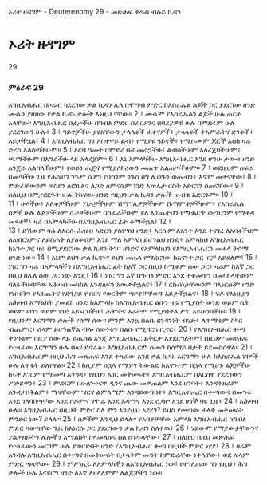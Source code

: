 ﻿
 ኦሪት ዘዳግም - Deuterenomy 29 - መጽሐፍ ቅዱስ ብሉይ ኪዳን
# ኦሪት ዘዳግም
29
### ምዕራፍ 29
እግዚአብሔር በኮሬብ ካደረገው ቃል ኪዳን ሌላ በሞዓብ ምድር ከእስራኤል ልጆች ጋር ያደርገው ዘንድ ሙሴን ያዘዘው የቃል ኪዳኑ ቃሎች እነዚህ ናቸው።
2 ፤ ሙሴም የእስራኤልን ልጆች ሁሉ ጠርቶ አላቸው። እግዚአብሔር በፊታችሁ በግብፅ ምድር በፈርዖንና በባሪያዎቹ ሁሉ በምድሩም ሁሉ ያደረገውን ሁሉ፥
3 ፤ ዓይኖቻችሁ ያዩአቸውን ታላላቆች ፈተናዎች፥ ታላላቆች ተአምራትና ድንቆች፥ አይታችኋል፤
4 ፤ እግዚአብሔር ግን አስተዋይ ልብ፥ የሚያዩ ዓይኖች፥ የሚሰሙም ጆሮች እስከ ዛሬ ድረስ አልሰጣችሁም።
5 ፤ አርባ ዓመት በምድረ በዳ መራኋችሁ፤ ልብሳችሁም አላረጀባችሁም፥ ጫማችሁም በእግራችሁ ላይ አላረጀም።
6 ፤ እኔ አምላካችሁ እግዚአብሔር እንደ ሆንሁ ታውቁ ዘንድ እንጀራ አልበላችሁም፥ የወይን ጠጅና የሚያሰክረውን መጠጥ አልጠጣችሁም።
7 ፤ ወደዚህም ስፍራ በመጣችሁ ጊዜ የሐሴቦን ንጉሥ ሴዎን የባሳንም ንጉስ ዐግ ሊወጉን ወጡብን፥ እኛም መታናቸው፤
8 ፤ ምድራቸውንም ወስደን ለሮቤልና ለጋድ ለምናሴም ነገድ እኵሌታ ርስት አድርገን ሰጠናቸው።
9 ፤ ስለዚህ በምታደርጉት ሁሉ ትከናወኑ ዘንድ የዚህን ቃል ኪዳን ቃሎች ጠብቁ አድርጉም።
10 ፤  
11 ፤ ሁላችሁ፥ አለቆቻችሁም ነገዶቻችሁም ሽማግሌዎቻችሁም ሹማምቶቻችሁም፥ የእስራኤል ሰዎች ሁሉ ልጆቻችሁም ሴቶቻችሁም በሰፈራችሁም ያለ እንጨትህን የሚቈርጥ ውኃህንም የሚቀዳ መጻተኛ፥ ዛሬ በአምላካችሁ በእግዚአብሔር ፊት ቆማችኋል፤
12 ፤  
13 ፤ ይኸውም ዛሬ ለእርሱ ሕዝብ አድርጎ ያስነሣህ ዘንድ፥ እርሱም ለአንተ እንደ ተናገረ ለአባቶችህም ለአብርሃምና ለይስሐቅ ለያዕቆብም እንደ ማለ አምላክ ይሆንልህ ዘንድ፥ አምላክህ እግዚአብሔር ከአንተ ጋር ዛሬ በሚያደርገው ቃል ኪዳን ትገባ ዘንድና የአምላክህን የእግዚአብሔርን መሐላ ትሰማ ዘንድ ነው።
14 ፤ እኔም ይህን ቃል ኪዳንና ይህን መሐላ የማደርገው ከእናንተ ጋር ብቻ አይደለም፤
15 ፤ ነገር ግን ዛሬ በአምላካችን በእግዚአብሔር ፊት ከእኛ ጋር በዚህ ከሚቆም ሰው ጋር፥ ዛሬም ከእኛ ጋር በዚህ ከሌለ ሰው ጋር ነው እንጂ፤
16 ፤ ነገር ግን እኛ በግብፅ ምድር እንደ ተቀመጥን በመካከላቸውም ባለፋችሁባቸው አሕዛብ መካከል እንዳለፍን አውቃችኋልና፥
17 ፤ ርኩስነታቸውንም በእነርሱም ዘንድ የነበሩትን የእንጨትና የድንጋይ የብርና የወርቅም ጣዖቶቻቸውን አይታችኋልና፥
18 ፤ ሄዶ የእነዚያን አሕዛብ አማልክት ያመልክ ዘንድ ከአምላኩ ከእግዚአብሔር ልቡን ዛሬ የሚያስት ወንድ ወይም ሴት ወይም ወገን ወይም ነገድ አይኑርባችሁ፤ ሐሞትና እሬትም የሚያበቅል ሥር አይሁንባችሁ።
19 ፤ የዚህንም እርግማን ቃሎች የሰማ ሰው። ምንም እንኳ በልቤ ደንዳንነት ብሄድ፥ ለጥማቴም ስካር ብጨምር፥ ሰላም ይሆንልኛል ብሎ ሰውነቱን በልቡ የሚባርክ ቢኖር፥
20 ፤ የእግዚአብሔር ቍጣ ቅንዓቱም በዚያ ሰው ላይ ይጤሳል እንጂ እግዚአብሔር ይቅርታ አያደርግለትም፤ በዚህም መጽሐፍ የተጻፈው እርግማን ሁሉ በላዩ ይኖራል፥ እግዚአብሔርም ስሙን ከሰማይ በታች ይደመስሰዋል።
21 ፤ እግዚአብሔርም በዚህ ሕግ መጽሐፍ እንደ ተጻፈው እንደ ቃል ኪዳኑ እርግማን ሁሉ ከእስራኤል ነገዶች ሁሉ ለጥፋት ይለየዋል።
22 ፤ ከዚያም በኋላ የሚነሣ ትውልድ ከእናንተም በኋላ የሚሆኑ ልጆቻችሁ ከሩቅ አገርም የሚመጣ እንግዳ፥ የዚህን አገር መቅሠፍት፥ እግዚአብሔርም በእርስዋ ያደረገውን ሥቃይዋን፥
23 ፤ ምድርም በሁለንተናዋ ዲንና ጨው መቃጠልም እንደ ሆነባት፥ እንዳትዘራም እንዳታበቅልም፥ ማናቸውም ሣርና ልምላሜም እንዳይወጣባት፥ እግዚአብሔር በቍጣውና በመዓቱ እንደ ገለባበጣቸው እንደ ሰዶምና ገሞራ እንደ አዳማና እንደ ሲባዮ እንደ ሆነች ባዩ ጊዜ፥
24 ፤ አሕዛብ ሁሉ። እግዚአብሔር በዚህች ምድር ስለ ምን እንደዚህ አደረገ? ይህስ የቍጣው ታላቅ መቅሠፍት ምንድር ነው? ይላሉ።
25 ፤ ሰዎችም እንዲህ ይላሉ። የአባቶቻቸው አምላክ እግዚአብሔር ከግብፅ ምድር ባወጣቸው ጊዜ ከእነርሱ ጋር ያደረገውን ቃል ኪዳን ስለተዉ፥
26 ፤ ሄደውም የማያውቋቸውንና ያልታዘዙትን ሌሎችን አማልክት ስላመለኩና ስለ ሰገዱላቸው፥
27 ፤ ስለዚህ በዚህ መጽሐፍ የተጻፈውን መርገም ሁሉ ያወርድባት ዘንድ የእግዚአብሔር ቍጣ በዚህች ምድር ነደደ፤
28 ፤ ዛሬም እንዳሉ እግዚአብሔር በቍጣና በመቅሠፍት በታላቅም መዓት ከምድራቸው ነቀላቸው፥ ወደ ሌላም ምድር ጣላቸው።
29 ፤ ምሥጢሩ ለአምላካችን ለእግዚአብሔር ነው፤ የተገለጠው ግን የዚህን ሕግ ቃሎች ሁሉ እናደርግ ዘንድ ለእኛ ለዘላለምም ለልጆቻችን ነው። 
